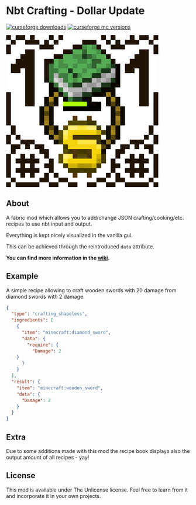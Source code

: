 # Nbt Crafting - Dollar Update

[![curseforge downloads](http://cf.way2muchnoise.eu/full_nbt-crafting_downloads.svg)](https://minecraft.curseforge.com/projects/nbt-crafting)
[![curseforge mc versions](http://cf.way2muchnoise.eu/versions/nbt-crafting.svg)](https://minecraft.curseforge.com/projects/nbt-crafting)

![logo](images/logo_dollar_big.png?raw=true)

## About
A fabric mod which allows you to add/change JSON crafting/cooking/etc. recipes to use nbt input and output.

Everything is kept nicely visualized in the vanilla gui.

This can be achieved through the reintroduced `data` attribute. 

**You can find more information in the [wiki](https://github.com/Siphalor/nbt-crafting/wiki).**

## Example
A simple recipe allowing to craft wooden swords with 20 damage from diamond swords with 2 damage.

```json
{
  "type": "crafting_shapeless",
  "ingredients": [
    {
      "item": "minecraft:diamond_sword",
      "data": {
      	"require": {
          "Damage": 2
	}
      }
    }
  ],
  "result": {
    "item": "minecraft:wooden_sword",
    "data": {
      "Damage": 2
    }
  }
}
```

## Extra
Due to some additions made with this mod the recipe book displays also the output amount of all recipes - yay!

## License

This mod is available under The Unlicense license. Feel free to learn from it and incorporate it in your own projects.
